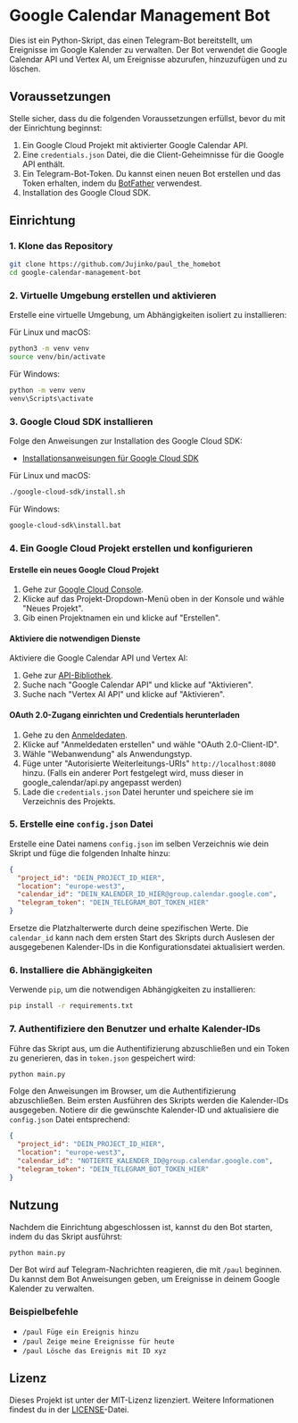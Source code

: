 # Google Calendar Management Bot

Dies ist ein Python-Skript, das einen Telegram-Bot bereitstellt, um Ereignisse im Google Kalender zu verwalten. Der Bot verwendet die Google Calendar API und Vertex AI, um Ereignisse abzurufen, hinzuzufügen und zu löschen.

## Voraussetzungen

Stelle sicher, dass du die folgenden Voraussetzungen erfüllst, bevor du mit der Einrichtung beginnst:

1. Ein Google Cloud Projekt mit aktivierter Google Calendar API.
2. Eine `credentials.json` Datei, die die Client-Geheimnisse für die Google API enthält.
3. Ein Telegram-Bot-Token. Du kannst einen neuen Bot erstellen und das Token erhalten, indem du [BotFather](https://telegram.me/BotFather) verwendest.
4. Installation des Google Cloud SDK.

## Einrichtung

### 1. Klone das Repository

```bash
git clone https://github.com/Jujinko/paul_the_homebot
cd google-calendar-management-bot
```

### 2. Virtuelle Umgebung erstellen und aktivieren

Erstelle eine virtuelle Umgebung, um Abhängigkeiten isoliert zu installieren:

Für Linux und macOS:

```bash
python3 -m venv venv
source venv/bin/activate
```

Für Windows:

```bash
python -m venv venv
venv\Scripts\activate
```

### 3. Google Cloud SDK installieren

Folge den Anweisungen zur Installation des Google Cloud SDK:

- [Installationsanweisungen für Google Cloud SDK](https://cloud.google.com/sdk/docs/install)

Für Linux und macOS:

```bash
./google-cloud-sdk/install.sh
```

Für Windows:

```bat
google-cloud-sdk\install.bat
```

### 4. Ein Google Cloud Projekt erstellen und konfigurieren

#### Erstelle ein neues Google Cloud Projekt

1. Gehe zur [Google Cloud Console](https://console.cloud.google.com/).
2. Klicke auf das Projekt-Dropdown-Menü oben in der Konsole und wähle "Neues Projekt".
3. Gib einen Projektnamen ein und klicke auf "Erstellen".

#### Aktiviere die notwendigen Dienste

Aktiviere die Google Calendar API und Vertex AI:

1. Gehe zur [API-Bibliothek](https://console.cloud.google.com/apis/library).
2. Suche nach "Google Calendar API" und klicke auf "Aktivieren".
3. Suche nach "Vertex AI API" und klicke auf "Aktivieren".

#### OAuth 2.0-Zugang einrichten und Credentials herunterladen

1. Gehe zu den [Anmeldedaten](https://console.cloud.google.com/apis/credentials).
2. Klicke auf "Anmeldedaten erstellen" und wähle "OAuth 2.0-Client-ID".
3. Wähle "Webanwendung" als Anwendungstyp.
4. Füge unter "Autorisierte Weiterleitungs-URIs" `http://localhost:8080` hinzu. (Falls ein anderer Port festgelegt wird, muss dieser in google_calendar/api.py angepasst werden)
5. Lade die `credentials.json` Datei herunter und speichere sie im Verzeichnis des Projekts.

### 5. Erstelle eine `config.json` Datei

Erstelle eine Datei namens `config.json` im selben Verzeichnis wie dein Skript und füge die folgenden Inhalte hinzu:

```json
{
  "project_id": "DEIN_PROJECT_ID_HIER",
  "location": "europe-west3",
  "calendar_id": "DEIN_KALENDER_ID_HIER@group.calendar.google.com",
  "telegram_token": "DEIN_TELEGRAM_BOT_TOKEN_HIER"
}
```

Ersetze die Platzhalterwerte durch deine spezifischen Werte. Die `calendar_id` kann nach dem ersten Start des Skripts durch Auslesen der ausgegebenen Kalender-IDs in die Konfigurationsdatei aktualisiert werden.

### 6. Installiere die Abhängigkeiten

Verwende `pip`, um die notwendigen Abhängigkeiten zu installieren:

```bash
pip install -r requirements.txt
```

### 7. Authentifiziere den Benutzer und erhalte Kalender-IDs

Führe das Skript aus, um die Authentifizierung abzuschließen und ein Token zu generieren, das in `token.json` gespeichert wird:

```bash
python main.py
```

Folge den Anweisungen im Browser, um die Authentifizierung abzuschließen. Beim ersten Ausführen des Skripts werden die Kalender-IDs ausgegeben. Notiere dir die gewünschte Kalender-ID und aktualisiere die `config.json` Datei entsprechend:

```json
{
  "project_id": "DEIN_PROJECT_ID_HIER",
  "location": "europe-west3",
  "calendar_id": "NOTIERTE_KALENDER_ID@group.calendar.google.com",
  "telegram_token": "DEIN_TELEGRAM_BOT_TOKEN_HIER"
}
```

## Nutzung

Nachdem die Einrichtung abgeschlossen ist, kannst du den Bot starten, indem du das Skript ausführst:

```bash
python main.py
```

Der Bot wird auf Telegram-Nachrichten reagieren, die mit `/paul` beginnen. Du kannst dem Bot Anweisungen geben, um Ereignisse in deinem Google Kalender zu verwalten.

### Beispielbefehle

- `/paul Füge ein Ereignis hinzu`
- `/paul Zeige meine Ereignisse für heute`
- `/paul Lösche das Ereignis mit ID xyz`

## Lizenz

Dieses Projekt ist unter der MIT-Lizenz lizenziert. Weitere Informationen findest du in der [LICENSE](LICENSE)-Datei.